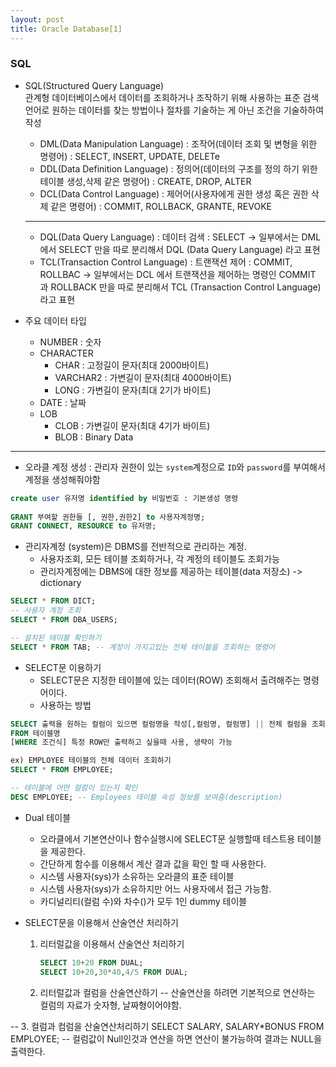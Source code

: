 ```yaml
---
layout: post
title: Oracle Database[1]
---
```


### SQL

- SQL(Structured Query Language)<br>
관계형 데이터베이스에서 데이터를 조회하거나 조작하기 위해 사용하는 표준 검색 언어로 원하는 데이터를 찾는 방법이나 절차를 기술하는 게 아닌 조건을 기술하하여 작성
    - DML(Data Manipulation Language) : 조작어(데이터 조회 및 변형을 위한 명령어) : SELECT, INSERT, UPDATE, DELETe
    - DDL(Data Definition Language) : 정의어(데이터의 구조를 정의 하기 위한 테이블 생성,삭제 같은 명령어) : CREATE, DROP, ALTER
    - DCL(Data Control Language) : 제어어(사용자에게 권한 생성 혹은 권한 삭제 같은 명령어) : COMMIT, ROLLBACK, GRANTE, REVOKE
    -------------
    - DQL(Data Query Language) : 데이터 검색 : SELECT -> 일부에서는 DML에서 SELECT 만을 따로 분리해서 DQL (Data Query Language) 라고 표현
    - TCL(Transaction Control Language) : 트랜잭션 제어 : COMMIT, ROLLBAC -> 일부에서는 DCL 에서 트랜잭션을 제어하는 명령인 COMMIT 과 ROLLBACK 만을 따로 분리해서 TCL (Transaction Control Language) 라고 표현

- 주요 데이터 타입
    - NUMBER : 숫자
    - CHARACTER 
        - CHAR : 고정길이 문자(최대 2000바이트)
        - VARCHAR2 : 가변길이 문자(최대 4000바이트)
        - LONG : 가변길이 문자(최대 2기가 바이트)
    - DATE : 날짜
    - LOB 
        - CLOB : 가변길이 문자(최대 4기가 바이트)
        - BLOB : Binary Data
--------
- 오라클 계정 생성 : 관리자 권한이 있는 `system`계정으로 `ID`와 `password`를 부여해서 계정을 생성해줘야함
```sql
create user 유저명 identified by 비밀번호 : 기본생성 명령
    
GRANT 부여할 권한들 [, 권한,권한2] to 사용자계정명;
GRANT CONNECT, RESOURCE to 유저명;
```

- 관리자계정 (system)은 DBMS를 전반적으로 관리하는 계정.
    - 사용자조회, 모든 테이블 조회하거나, 각 계정의 테이블도 조회가능
    - 관리자계정에는 DBMS에 대한 정보를 제공하는 테이블(data 저장소) -> dictionary
```sql
SELECT * FROM DICT;
-- 사용자 계정 조회
SELECT * FROM DBA_USERS;

-- 설치된 테이블 확인하기 
SELECT * FROM TAB; -- 계정이 가지고있는 전체 테이블을 조회하는 명령어
```
- SELECT문 이용하기
    - SELECT문은 지정한 테이블에 있는 데이터(ROW) 조회해서 출려해주는 명령어이다.
   - 사용하는 방법
```sql
SELECT 출력을 원하는 컬럼이 있으면 컬럼명을 작성[,컬럼명, 컬럼명] || 전체 컬럼을 조회하려면 * 작성
FROM 테이블명
[WHERE 조건식] 특정 ROW만 출력하고 싶을때 사용, 생략이 가능

ex) EMPLOYEE 테이블의 전체 데이터 조회하기
SELECT * FROM EMPLOYEE;

-- 테이블에 어떤 컬럼이 있는지 확인 
DESC EMPLOYEE; -- Employees 테이블 속성 정보를 보여줌(description)
```

- Dual 테이블
    - 오라클에서 기본연산이나 함수실행시에 SELECT문 실행할때 테스트용 테이블을 제공한다.
    - 간단하게 함수를 이용해서 계산 결과 값을 확인 할 때 사용한다. 
    - 시스템 사용자(sys)가 소유하는 오라클의 표준 테이블
    - 시스템 사용자(sys)가 소유하지만 어느 사용자에서 접근 가능함.
    - 카디널리티(컬럼 수)와 차수()가 모두 1인 dummy 테이블

- SELECT문을 이용해서 산술연산 처리하기

    1. 리터럴값을 이용해서 산술연산 처리하기 
        ```sql
        SELECT 10+20 FROM DUAL;
        SELECT 10+20,30*40,4/5 FROM DUAL;
        ```
    2. 리터럴값과 컬럼을 산술연산하기
-- 산술연산을 하려면 기본적으로 연산하는 컬럼의 자료가 숫자형, 날짜형이어야함.


-- 3. 컬럼과 컴럼을 산술연산처리하기 
SELECT SALARY, SALARY*BONUS FROM EMPLOYEE;
-- 컬럼값이 Null인것과 연산을 하면 연산이 불가능하여 결과는 NULL을 출력한다.
```














